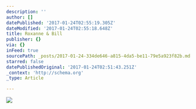```yaml
---
description: ''
author: []
datePublished: '2017-01-24T02:55:19.305Z'
dateModified: '2017-01-24T02:55:18.648Z'
title: Roxanne & Bill
publisher: {}
via: {}
inFeed: true
sourcePath: _posts/2017-01-24-334de646-a815-4da5-be11-79e5a923f82b.md
starred: false
datePublishedOriginal: '2017-01-24T02:51:43.251Z'
_context: 'http://schema.org'
_type: Article

---
```

![](https://the-grid-user-content.s3-us-west-2.amazonaws.com/4d7767a9-60db-47c7-b593-dd9226d7370b.jpg)